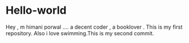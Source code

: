 # Hello-world
Hey , m himani porwal .... a decent coder , a booklover . This is my first repository.
Also i love swimming.This is my second commit.
